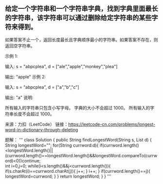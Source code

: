 ## 给定一个字符串和一个字符串字典，找到字典里面最长的字符串，该字符串可以通过删除给定字符串的某些字符来得到。
如果答案不止一个，返回长度最长且字典顺序最小的字符串。如果答案不存在，则返回空字符串。

示例 1:

输入:
s = "abpcplea", d = ["ale","apple","monkey","plea"]

输出: 
"apple"
示例 2:

输入:
s = "abpcplea", d = ["a","b","c"]

输出: 
"a"
说明:

所有输入的字符串只包含小写字母。
字典的大小不会超过 1000。
所有输入的字符串长度不会超过 1000。


来源：力扣（LeetCode）
链接：https://leetcode-cn.com/problems/longest-word-in-dictionary-through-deleting

题解：
'''
class Solution {
    public String findLongestWord(String s, List<String> d) {
        String longestWord="";
        for(String currword:d){
            if(currword.length()<longestWord.length()||(currword.length()==longestWord.length()&&longestWord.compareTo(currword)<0))continue;            
            int i=0,j=0;
            while(i<s.length()&&j<currword.length()){
                if(s.charAt(i)==currword.charAt(j)){
                    j++;
                }
                i++;
            }
            if(currword.length()==j){
                    longestWord=currword;
            }
        }
        return longestWord;
    }
}
'''
